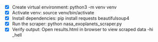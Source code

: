 - [x] Create virtual environment: python3 -m venv venv
- [x] Activate venv: source venv/bin/activate
- [x] Install dependencies: pip install requests beautifulsoup4
- [x] Run the scraper: python nasa_exoplanets_scraper.py
- [x] Verify output: Open results.html in browser to view scraped data
-hi
_hell